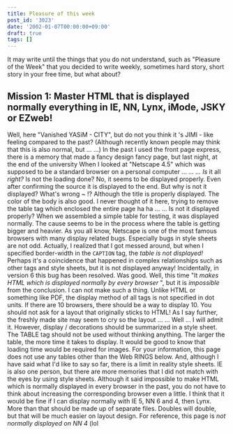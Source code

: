 ```yaml
---
title: Pleasure of this week
post_id: '3023'
date: '2002-01-07T00:00:00+09:00'
draft: true
tags: []
---
```


It may write until the things that you do not understand, such as "Pleasure of the Week" that you decided to write weekly, sometimes hard story, short story in your free time, but what about?

## Mission 1: Master HTML that is displayed normally everything in IE, NN, Lynx, iMode, JSKY or EZweb!

Well, here "Vanished YASiM - CITY", but do not you think it 's JIMI - like feeling compared to the past? (Although recently known people may think that this is also normal, but ... ...) In the past I used the front page express, there is a memory that made a fancy design fancy page, but last night, at the end of the university When I looked at "Netscape 4.5" which was supposed to be a standard browser on a personal computer ... _... ... Is_ it all _right?_ Is not the loading done? No, it seems to be displayed properly. Even after confirming the source it is displayed to the end. But why is not it displayed? What's wrong ~ !? Although the title is properly displayed. The color of the body is also good. I never thought of it here, trying to remove the table tag which enclosed the entire page ha ha ... ... Is not it displayed properly? When we assembled a simple table for testing, it was displayed normally. The cause seems to be in the process where the table is getting bigger and heavier. As you all know, Netscape is one of the most famous browsers with many display related bugs. Especially bugs in style sheets are not odd. Actually, I realized that I got messed around, but when I specified border-width in the `CAPTION` tag, the _table is not displayed!_ Perhaps it's a coincidence that happened in complex relationships such as other tags and style sheets, but it is not displayed anyway! Incidentally, in version 6 this bug has been resolved. Was good. Well, this time "It _makes HTML which is displayed normally by every browser_ ", but it is _impossible_ from the conclusion. I can not make such a thing. Unlike HTML or something like PDF, the display method of all tags is not specified in dot units. If there are 10 browsers, there should be a way to display 10. You should not ask for a layout that originally sticks to HTML! As I say further, the freshly made site may seem to cry so the layout ... ... Well ... I will admit it. However, display / decorations should be summarized in a style sheet. The TABLE tag should not be used without thinking anything. The larger the table, the more time it takes to display. It would be good to know that loading time would be required for images. For your information, this page does not use any tables other than the Web RINGS below. And, although I have said what I'd like to say so far, there is a limit in reality style sheets. IE is also one person, but there are more memories that I did not match with the eyes by using style sheets. Although it said impossible to make HTML which is normally displayed in every browser in the past, you do not have to think about increasing the corresponding browser even a little. I think that it would be fine if I can display normally with IE 5, NN 6 and 4, then Lynx. More than that should be made up of separate files. Doubles will double, but that will be much easier on layout design. For reference, this page is _not normally displayed on NN 4_ (lol
